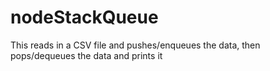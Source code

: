 # nodeStackQueue
This reads in a CSV file and pushes/enqueues the data, then pops/dequeues the data and prints it
